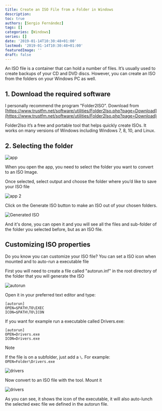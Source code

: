 ```yaml
---
title: Create an ISO File from a Folder in Windows
description:
toc: true
authors: [Sergio Fernández]
tags: []
categories: [Windows]
series: []
date: '2019-01-14T10:30:48+01:00'
lastmod: '2019-01-14T10:30:48+01:00'
featuredImage: ''
draft: false
---
```

An ISO file is a container that can hold a number of files. It’s usually used to create backups of your CD and DVD discs. However, you can create an ISO from the folders on your Windows PC as well.

## 1. Download the required software

I personally recommend the program "Folder2ISO". Download from [https://www.trustfm.net/software/utilities/Folder2Iso.php?page=Download](https://www.trustfm.net/software/utilities/Folder2Iso.php?page=Download)

Folder2Iso it’s a free and portable tool that helps quickly create ISOs. It works on many versions of Windows including Windows 7, 8, 10, and Linux.

## 2. Selecting the folder

<img src="/posts/images/tut/iso/folder2iso1.png" alt="app" >

When you open the app, you need to select the folder you want to convert to an ISO Image.

Once selected, select output and choose the folder where you’d like to save your ISO file

<img src="/posts/images/tut/iso/folder2iso2.png" alt="app 2" >

Click on the Generate ISO button to make an ISO out of your chosen folders.

<img src="/posts/images/tut/iso/iso.png" alt="Generated ISO" >

And it's done, you can open it and you will see all the files and sub-folder of the folder you selected before, but as an ISO file.

## Customizing ISO properties

Do you know you can customize your ISO file? You can set a ISO icon when mounted and to auto-run a executable file

First you will need to create a file called "autorun.inf" in the root directory of the folder that you will generate the ISO

<img src="/posts/images/tut/iso/root.png" alt="autorun" >

Open it in your preferred text editor and type:

```
[autorun]
OPEN=$PATH\TO\EXEC
ICON=$PATH\TO\ICON
```

If you want for example run a executable called Drivers.exe:

```
[autorun]
OPEN=Drivers.exe
ICON=Drivers.exe
```

> [!NOTE]
> If the file is on a subfolder, just add a `\`. For example: `OPEN=Folder\Drivers.exe`

<img src="/posts/images/tut/iso/root2.png" alt="drivers" >

Now convert to an ISO file with the tool. Mount it

<img src="/posts/images/tut/iso/iso_drive.png" alt="drivers" >

As you can see, it shows the icon of the executable, it will also auto-lunch the selected exec file we defined in the autorun file.
